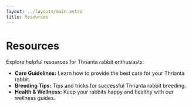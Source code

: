 ```yaml
---
layout: ../layouts/main.astro
title: Resources
---
```

# Resources
Explore helpful resources for Thrianta rabbit enthusiasts:

- **Care Guidelines:** Learn how to provide the best care for your Thrianta rabbit.
- **Breeding Tips:** Tips and tricks for successful Thrianta rabbit breeding.
- **Health & Wellness:** Keep your rabbits happy and healthy with our wellness guides.
